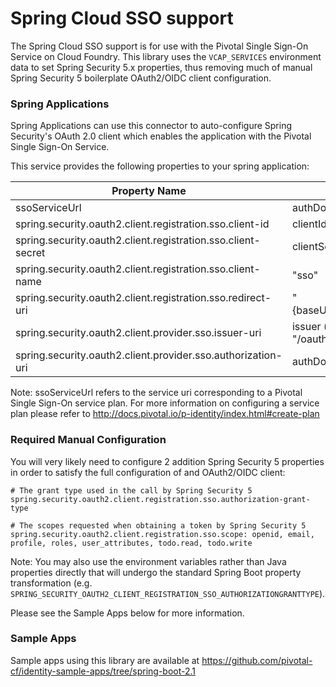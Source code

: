 # Spring Cloud SSO support

The Spring Cloud SSO support is for use with the Pivotal Single Sign-On Service on Cloud Foundry.
This library uses the `VCAP_SERVICES` environment data to set Spring Security 5.x properties, thus removing much of manual Spring Security 5 boilerplate OAuth2/OIDC client configuration.

### Spring Applications

Spring Applications can use this connector to auto-configure Spring Security's OAuth 2.0 client which enables the application with the Pivotal Single Sign-On Service.

This service provides the following properties to your spring application:

Property Name                                                |  Value
--------------                                               | ------
ssoServiceUrl                                                | authDomain (from VCAP_SERVICES)
spring.security.oauth2.client.registration.sso.client-id     | clientId (from VCAP_SERVICES)
spring.security.oauth2.client.registration.sso.client-secret | clientSecret (from VCAP_SERVICES)
spring.security.oauth2.client.registration.sso.client-name   | "sso"
spring.security.oauth2.client.registration.sso.redirect-uri  | "{baseUrl}/login/oauth2/code/{registrationId}"
spring.security.oauth2.client.provider.sso.issuer-uri        | issuer (from the .well_known endpoint) + "/oauth/token"
spring.security.oauth2.client.provider.sso.authorization-uri | authDomain + "/oauth/authorize"

Note: ssoServiceUrl refers to the service uri corresponding to a Pivotal Single Sign-On service plan. For more information on configuring a service plan please refer to http://docs.pivotal.io/p-identity/index.html#create-plan

### Required Manual Configuration

You will very likely need to configure 2 addition Spring Security 5 properties in order to satisfy the full configuration of and OAuth2/OIDC client:

```
# The grant type used in the call by Spring Security 5
spring.security.oauth2.client.registration.sso.authorization-grant-type

# The scopes requested when obtaining a token by Spring Security 5
spring.security.oauth2.client.registration.sso.scope: openid, email, profile, roles, user_attributes, todo.read, todo.write
```

Note: You may also use the environment variables rather than Java properties directly that will undergo the standard Spring Boot property transformation (e.g. `SPRING_SECURITY_OAUTH2_CLIENT_REGISTRATION_SSO_AUTHORIZATIONGRANTTYPE`).

Please see the Sample Apps below for more information.

### Sample Apps

Sample apps using this library are available at https://github.com/pivotal-cf/identity-sample-apps/tree/spring-boot-2.1
